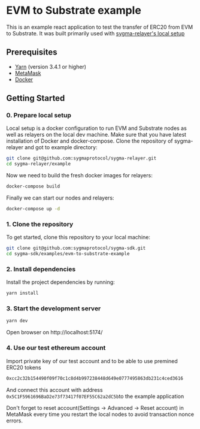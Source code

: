 # EVM to Substrate example

This is an example react application to test the transfer of ERC20 from EVM to Substrate. It was built primarily used with [sygma-relayer's local setup](https://github.com/sygmaprotocol/sygma-relayer/)

## Prerequisites

- [Yarn](https://yarnpkg.com/) (version 3.4.1 or higher)
- [MetaMask](https://metamask.io/)
- [Docker](https://www.docker.com/)

## Getting Started

### 0. Prepare local setup
Local setup is a docker configuration to run EVM and Substrate nodes as well as relayers on the local dev machine.
Make sure that you have latest installation of Docker and docker-compose.
Clone the repository of sygma-relayer and got to example directory:
```bash
git clone git@github.com:sygmaprotocol/sygma-relayer.git
cd sygma-relayer/example
```

Now we need to build the fresh docker images for relayers:

```bash
docker-compose build
```

Finally we can start our nodes and relayers:

```bash
docker-compose up -d
```


### 1. Clone the repository

To get started, clone this repository to your local machine:

```bash
git clone git@github.com:sygmaprotocol/sygma-sdk.git
cd sygma-sdk/examples/evm-to-substrate-example
```

### 2. Install dependencies

Install the project dependencies by running:

```bash
yarn install
```


### 3. Start the development server

```bash
yarn dev
```

Open browser on http://localhost:5174/

### 4. Use our test ethereum account

Import private key of our test account and to be able to use premined ERC20 tokens

```bash
0xcc2c32b154490f09f70c1c8d4b997238448d649e0777495863db231c4ced3616
```

And connect this account with address `0x5C1F5961696BaD2e73f73417f07EF55C62a2dC5b`to the example application

Don't forget to reset account(Settings -> Advanced -> Reset account) in MetaMask every time you restart the local nodes to avoid transaction nonce errors.

